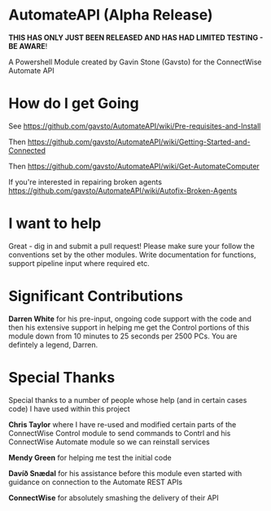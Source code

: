 # AutomateAPI (Alpha Release)
**THIS HAS ONLY JUST BEEN RELEASED AND HAS HAD LIMITED TESTING - BE AWARE**!

A Powershell Module created by Gavin Stone (Gavsto) for the ConnectWise Automate API

# How do I get Going
See https://github.com/gavsto/AutomateAPI/wiki/Pre-requisites-and-Install

Then https://github.com/gavsto/AutomateAPI/wiki/Getting-Started-and-Connected

Then https://github.com/gavsto/AutomateAPI/wiki/Get-AutomateComputer

If you're interested in repairing broken agents https://github.com/gavsto/AutomateAPI/wiki/Autofix-Broken-Agents

# I want to help
Great - dig in and submit a pull request! Please make sure your follow the conventions set by the other modules. Write documentation for functions, support pipeline input where required etc.

# Significant Contributions

**Darren White** for his pre-input, ongoing code support with the code and then his extensive support in helping me get the Control portions of this module down from 10 minutes to 25 seconds per 2500 PCs. You are defintely a legend, Darren.

# Special Thanks
Special thanks to a number of people whose help (and in certain cases code) I have used within this project

**Chris Taylor** where I have re-used and modified certain parts of the ConnectWise Control module to send commands to Contrl and his ConnectWise Automate module so we can reinstall services

**Mendy Green** for helping me test the initial code

**Davíð Snædal** for his assistance before this module even started with guidance on connection to the Automate REST APIs

**ConnectWise** for absolutely smashing the delivery of their API

